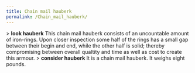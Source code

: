 ```yaml
---
title: Chain mail hauberk
permalink: /Chain_mail_hauberk/
---
```


\> **look hauberk**
This chain mail hauberk consists of an uncountable amount of iron-rings.
Upon
closer inspection some half of the rings has a small gap between their
begin
and end, while the other half is solid; thereby compromising between
overall
qualtity and time as well as cost to create this armour.
\> **consider hauberk**
It is a chain mail hauberk.
It weighs eight pounds.